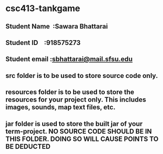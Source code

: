 # csc413-tankgame

## Student Name  :Sawara Bhattarai
## Student ID    :918575273
## Student email :sbhattarai@mail.sfsu.edu


## src folder is to be used to store source code only.

## resources folder is to be used to store the resources for your project only. This includes images, sounds, map text files, etc.

## jar folder is used to store the built jar of your term-project. NO SOURCE CODE SHOULD BE IN THIS FOLDER. DOING SO WILL CAUSE POINTS TO BE DEDUCTED
